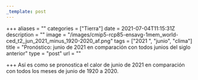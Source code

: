 ```yaml
---
_template: post
---
```


+++
aliases = ""
categories = ["Tierra"]
date = 2021-07-04T11:15:31Z
description = ""
image = "/images/cmip5-rcp85-ensavg-1mem_world-ced_t2_jun_2021_minus_1920-2020_af.png"
tags = ["2021 ", "junio", "clima"]
title = "Pronóstico: junio de 2021 en comparación con todos junios del siglo anterior"
type = "post"
url = ""

+++
Así es como se pronostica el calor de junio de 2021 en comparación con todos los meses de junio de 1920 a 2020.
